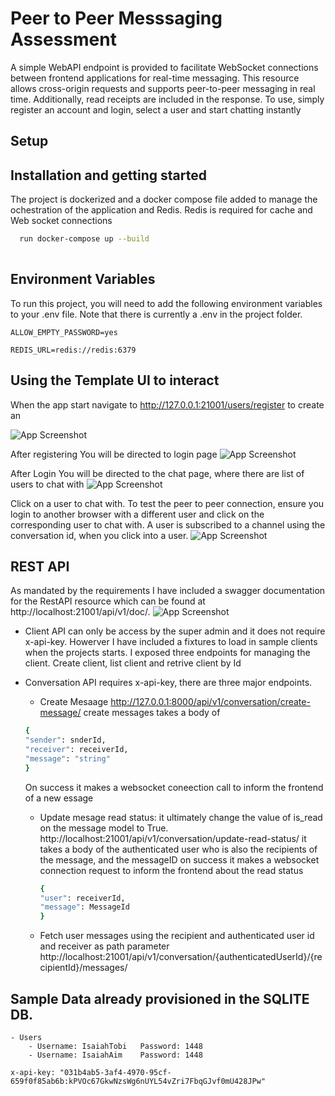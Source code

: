 
# Peer to Peer Messsaging Assessment
  A simple WebAPI endpoint is provided to facilitate WebSocket connections between frontend applications for real-time messaging.
                This resource allows cross-origin requests and supports peer-to-peer messaging in real time.
                Additionally, read receipts are included in the response.
                To use, simply register an account and login, select  a user and start chatting instantly


## Setup

## Installation and getting started

The project is dockerized and a docker compose file added to manage the ochestration of the  application and Redis. Redis is required for cache and Web socket connections

```bash
  run docker-compose up --build 
 
```

    
## Environment Variables

To run this project, you will need to add the following environment variables to your .env file. Note that there is currently a .env in the project folder. 

`ALLOW_EMPTY_PASSWORD=yes`

`REDIS_URL=redis://redis:6379`




## Using the Template UI to interact

When the app start navigate to
http://127.0.0.1:21001/users/register to create an

![App Screenshot](https://cdn.prunedgehosting.com/media/users/Screenshot_2024-01-30_at_19.20.43.png)

After registering You will be directed to login page
![App Screenshot](https://cdn.prunedgehosting.com/media/users/Screenshot_2024-01-30_at_19.29.42.png)

After Login You will be directed to the chat page, where there are list of users to chat with 
![App Screenshot](https://cdn.prunedgehosting.com/media/users/Screenshot_2024-01-30_at_19.32.05.png)


Click on a user to chat with. To test the peer to peer connection, ensure you login to another browser with a different user  and click on the corresponding user to chat with. A user is subscribed to a channel using the conversation id, when you click into a user.
![App Screenshot](https://cdn.prunedgehosting.com/media/users/Screenshot_2024-01-30_at_19.38.29.png)



## REST API
As mandated by the requirements I have included a swagger documentation for the RestAPI resource which can be found at http://localhost:21001/api/v1/doc/. 
![App Screenshot](https://cdn.prunedgehosting.com/media/users/Screenshot_2024-01-30_at_21.57.49.png)

-  Client API can only be access by the super admin and it does not require x-api-key. Howerver I have included a fixtures to load in sample clients when the projects starts. I exposed three endpoints for managing the client. Create client, list client and retrive client by Id
    

- Conversation API requires x-api-key, there are three major endpoints. 
	- Create Mesaage http://127.0.0.1:8000/api/v1/conversation/create-message/  create messages takes a body of 
    ```bash
   {
    "sender": snderId,
  "receiver": receiverId,
  "message": "string"
  } 
    ```
    On success it makes a websocket coneection call to inform the frontend of a new essage
 
  - Update mesage read status: it ultimately change the value of is_read on the message model to True. http://localhost:21001/api/v1/conversation/update-read-status/ it takes a body of the authenticated user who is also the recipients of the message, and the messageID on success it makes a websocket connection request to inform the frontend about the read status
    ```bash
    {
    "user": receiverId,
    "message": MessageId
    } 
    ```
  -  Fetch user messages using the recipient and authenticated user id and receiver as path parameter
  http://localhost:21001/api/v1/conversation/{authenticatedUserId}/{recipientId}/messages/


## Sample Data already provisioned in the SQLITE DB.
    - Users
        - Username: IsaiahTobi   Password: 1448
        - Username: IsaiahAim    Password: 1448
    
    x-api-key: "031b4ab5-3af4-4970-95cf-659f0f85ab6b:kPVOc67GkwNzsWg6nUYL54vZri7FbqGJvf0mU428JPw"
  
    
   


